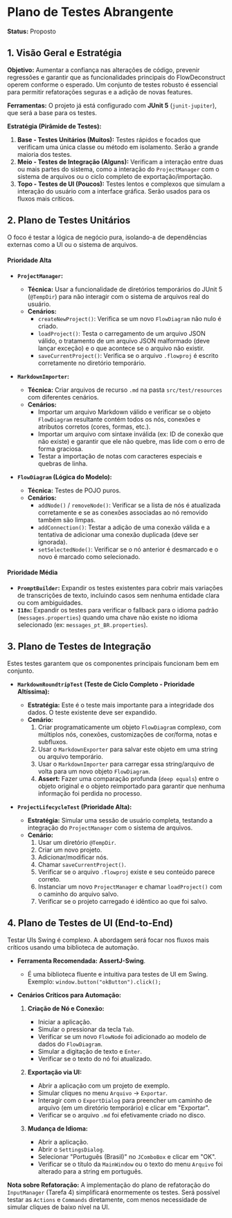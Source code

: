 # Plano de Testes Abrangente

**Status:** Proposto

## 1. Visão Geral e Estratégia

**Objetivo:** Aumentar a confiança nas alterações de código, prevenir regressões e garantir que as funcionalidades principais do FlowDeconstruct operem conforme o esperado. Um conjunto de testes robusto é essencial para permitir refatorações seguras e a adição de novas features.

**Ferramentas:** O projeto já está configurado com **JUnit 5** (`junit-jupiter`), que será a base para os testes.

**Estratégia (Pirâmide de Testes):**

1.  **Base - Testes Unitários (Muitos):** Testes rápidos e focados que verificam uma única classe ou método em isolamento. Serão a grande maioria dos testes.
2.  **Meio - Testes de Integração (Alguns):** Verificam a interação entre duas ou mais partes do sistema, como a interação do `ProjectManager` com o sistema de arquivos ou o ciclo completo de exportação/importação.
3.  **Topo - Testes de UI (Poucos):** Testes lentos e complexos que simulam a interação do usuário com a interface gráfica. Serão usados para os fluxos mais críticos.

## 2. Plano de Testes Unitários

O foco é testar a lógica de negócio pura, isolando-a de dependências externas como a UI ou o sistema de arquivos.

#### Prioridade Alta

-   **`ProjectManager`:**
    -   **Técnica:** Usar a funcionalidade de diretórios temporários do JUnit 5 (`@TempDir`) para não interagir com o sistema de arquivos real do usuário.
    -   **Cenários:**
        -   `createNewProject()`: Verifica se um novo `FlowDiagram` não nulo é criado.
        -   `loadProject()`: Testa o carregamento de um arquivo JSON válido, o tratamento de um arquivo JSON malformado (deve lançar exceção) e o que acontece se o arquivo não existir.
        -   `saveCurrentProject()`: Verifica se o arquivo `.flowproj` é escrito corretamente no diretório temporário.

-   **`MarkdownImporter`:**
    -   **Técnica:** Criar arquivos de recurso `.md` na pasta `src/test/resources` com diferentes cenários.
    -   **Cenários:**
        -   Importar um arquivo Markdown válido e verificar se o objeto `FlowDiagram` resultante contém todos os nós, conexões e atributos corretos (cores, formas, etc.).
        -   Importar um arquivo com sintaxe inválida (ex: ID de conexão que não existe) e garantir que ele não quebre, mas lide com o erro de forma graciosa.
        -   Testar a importação de notas com caracteres especiais e quebras de linha.

-   **`FlowDiagram` (Lógica do Modelo):**
    -   **Técnica:** Testes de POJO puros.
    -   **Cenários:**
        -   `addNode()` / `removeNode()`: Verificar se a lista de nós é atualizada corretamente e se as conexões associadas ao nó removido também são limpas.
        -   `addConnection()`: Testar a adição de uma conexão válida e a tentativa de adicionar uma conexão duplicada (deve ser ignorada).
        -   `setSelectedNode()`: Verificar se o nó anterior é desmarcado e o novo é marcado como selecionado.

#### Prioridade Média

-   **`PromptBuilder`:** Expandir os testes existentes para cobrir mais variações de transcrições de texto, incluindo casos sem nenhuma entidade clara ou com ambiguidades.
-   **`I18n`:** Expandir os testes para verificar o fallback para o idioma padrão (`messages.properties`) quando uma chave não existe no idioma selecionado (ex: `messages_pt_BR.properties`).

## 3. Plano de Testes de Integração

Estes testes garantem que os componentes principais funcionam bem em conjunto.

-   **`MarkdownRoundtripTest` (Teste de Ciclo Completo - Prioridade Altíssima):**
    -   **Estratégia:** Este é o teste mais importante para a integridade dos dados. O teste existente deve ser expandido.
    -   **Cenário:**
        1.  Criar programaticamente um objeto `FlowDiagram` complexo, com múltiplos nós, conexões, customizações de cor/forma, notas e subfluxos.
        2.  Usar o `MarkdownExporter` para salvar este objeto em uma string ou arquivo temporário.
        3.  Usar o `MarkdownImporter` para carregar essa string/arquivo de volta para um novo objeto `FlowDiagram`.
        4.  **Assert:** Fazer uma comparação profunda (`deep equals`) entre o objeto original e o objeto reimportado para garantir que nenhuma informação foi perdida no processo.

-   **`ProjectLifecycleTest` (Prioridade Alta):**
    -   **Estratégia:** Simular uma sessão de usuário completa, testando a integração do `ProjectManager` com o sistema de arquivos.
    -   **Cenário:**
        1.  Usar um diretório `@TempDir`.
        2.  Criar um novo projeto.
        3.  Adicionar/modificar nós.
        4.  Chamar `saveCurrentProject()`.
        5.  Verificar se o arquivo `.flowproj` existe e seu conteúdo parece correto.
        6.  Instanciar um novo `ProjectManager` e chamar `loadProject()` com o caminho do arquivo salvo.
        7.  Verificar se o projeto carregado é idêntico ao que foi salvo.

## 4. Plano de Testes de UI (End-to-End)

Testar UIs Swing é complexo. A abordagem será focar nos fluxos mais críticos usando uma biblioteca de automação.

-   **Ferramenta Recomendada:** **AssertJ-Swing**.
    -   É uma biblioteca fluente e intuitiva para testes de UI em Swing. Exemplo: `window.button("okButton").click();`

-   **Cenários Críticos para Automação:**
    1.  **Criação de Nó e Conexão:**
        -   Iniciar a aplicação.
        -   Simular o pressionar da tecla `Tab`.
        -   Verificar se um novo `FlowNode` foi adicionado ao modelo de dados do `FlowDiagram`.
        -   Simular a digitação de texto e `Enter`.
        -   Verificar se o texto do nó foi atualizado.

    2.  **Exportação via UI:**
        -   Abrir a aplicação com um projeto de exemplo.
        -   Simular cliques no menu `Arquivo` -> `Exportar`.
        -   Interagir com o `ExportDialog` para preencher um caminho de arquivo (em um diretório temporário) e clicar em "Exportar".
        -   Verificar se o arquivo `.md` foi efetivamente criado no disco.

    3.  **Mudança de Idioma:**
        -   Abrir a aplicação.
        -   Abrir o `SettingsDialog`.
        -   Selecionar "Português (Brasil)" no `JComboBox` e clicar em "OK".
        -   Verificar se o título da `MainWindow` ou o texto do menu `Arquivo` foi alterado para a string em português.

**Nota sobre Refatoração:** A implementação do plano de refatoração do `InputManager` (Tarefa 4) simplificará enormemente os testes. Será possível testar as `Actions` e `Commands` diretamente, com menos necessidade de simular cliques de baixo nível na UI.
